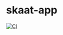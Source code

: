# skaat-app

[![CI](https://github.com/nikku/skaat-app/actions/workflows/CI.yml/badge.svg)](https://github.com/nikku/skaat-app/actions/workflows/CI.yml)